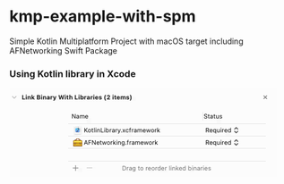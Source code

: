 # kmp-example-with-spm

Simple Kotlin Multiplatform Project with macOS target including AFNetworking Swift Package

### Using Kotlin library in Xcode

![Link binaries](./images/Link-Binary-With-Libraries.png)
